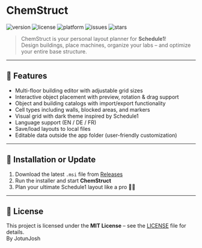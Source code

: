 # ChemStruct

![version](https://img.shields.io/badge/version-0.6.2-blue.svg)
![license](https://img.shields.io/badge/license-MIT-green.svg)
![platform](https://img.shields.io/badge/platform-Electron-informational)
![issues](https://img.shields.io/github/issues/JotunJosh/chemstruct)
![stars](https://img.shields.io/github/stars/JotunJosh/chemstruct?style=social)

> ChemStruct is your personal layout planner for **Schedule1**!  
> Design buildings, place machines, organize your labs – and optimize your entire base structure.

---

## 🚀 Features

- Multi-floor building editor with adjustable grid sizes
- Interactive object placement with preview, rotation & drag support
- Object and building catalogs with import/export functionality
- Cell types including walls, blocked areas, and markers
- Visual grid with dark theme inspired by Schedule1
- Language support (EN / DE / FR)
- Save/load layouts to local files
- Editable data outside the app folder (user-friendly customization)

---

## 🧰 Installation or Update

1. Download the latest `.msi` file from [Releases](https://github.com/JotunJosh/chemstruct/releases)
2. Run the installer and start **ChemStruct**
3. Plan your ultimate Schedule1 layout like a pro 💊🧪

---

## 📄 License

This project is licensed under the **MIT License** – see the [LICENSE](LICENSE) file for details.  
By JotunJosh
